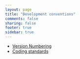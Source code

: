 ```yaml
---
layout: page
title: "Development conventions"
comments: false
sharing: false
footer: true
sidebar: true
---
```


<ul>
    <li><a href="{{ root_url }}{% post_url 2014-11-02-version-naming-convention-version-numbering %}">Version Numbering</a></li>
    <li><a href="{{ root_url }}{% post_url 2014-11-04-coding-standards %}">Coding standards</a></li>
</ul>
